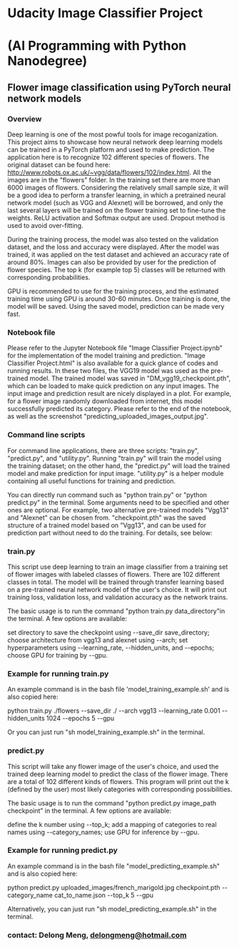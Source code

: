 

# Udacity Image Classifier Project
# (AI Programming with Python Nanodegree)

## Flower image classification using PyTorch neural network models

### Overview

Deep learning is one of the most powful tools for image recoganization. This project aims to showcase how neural network deep learning models can be trained in a PyTorch platform and used to make prediction. The application here is to recognize 102 different species of flowers. The original dataset can be found here: http://www.robots.ox.ac.uk/~vgg/data/flowers/102/index.html. All the images are in the "flowers" folder. In the training set there are more than 6000 images of flowers. Considering the relatively small sample size, it will be a good idea to perform a transfer learning, in which a pretrained neural network model (such as VGG and Alexnet) will be borrowed, and only the last several layers will be trained on the flower training set to fine-tune the weights. ReLU activation and Softmax output are used. Dropout method is used to avoid over-fitting. 

During the training process, the model was also tested on the validation dataset, and the loss and accuracy were displayed. After the model was trained, it was applied on the test dataset and achieved an accuracy rate of around 80%. Images can also be provided by user for the prediction of flower species. The top k (for example top 5) classes will be returned with corresponding probabilities.

GPU is recommended to use for the training process, and the estimated training time using GPU is around 30-60 minutes. Once training is done, the model will be saved. Using the saved model, prediction can be made very fast.


### Notebook file

Please refer to the Jupyter Notebook file "Image Classifier Project.ipynb" for the implementation of the model training and prediction. "Image Classifier Project.html" is also available for a quick glance of codes and running results. In these two files, the VGG19 model was used as the pre-trained model. The trained model was saved in "DM_vgg19_checkpoint.pth", which can be loaded to make quick prediction on any input images. The input image and prediction result are nicely displayed in a plot. For example, for a flower image randomly downloaded from internet, this model successfully predicted its category. Please refer to the end of the notebook, as well as the screenshot "predicting_uploaded_images_output.jpg".


### Command line scripts

For command line applications, there are three scripts: "train.py", "predict.py", and "utility.py". Running "train.py" will train the model using the training dataset; on the other hand, the "predict.py" will load the trained model and make prediction for input image. "utility.py" is a helper module containing all useful functions for training and prediction.

You can directly run command such as "python train.py" or "python predict.py" in the terminal. Some arguments need to be specified and other ones are optional. For example, two alternative pre-trained models "Vgg13" and "Alexnet" can be chosen from. "checkpoint.pth" was the saved structure of a trained model based on "Vgg13", and can be used for prediction part without need to do the training. For details, see below:


### train.py
This script use deep learning to train an image classifier from a training set of flower images with labeled classes of flowers. There are 102 different classes in total. The model will be trained through transfer learning based on a pre-trained neural network model of the user's choice. It will print out training loss, validation loss, and validation accuracy as the network trains.

The basic usage is to run the command "python train.py data_directory"in the terminal. A few options are available: 

set directory to save the checkpoint using --save_dir save_directory;
choose architecture from vgg13 and alexnet using --arch;
set hyperparameters using --learning_rate, --hidden_units, and --epochs;
choose GPU for training by --gpu.

### Example for running train.py
An example command is in the bash file 'model_training_example.sh' and is also copied here:

python train.py ./flowers --save_dir ./ --arch vgg13 --learning_rate 0.001 --hidden_units 1024 --epochs 5 --gpu

Or you can just run "sh model_training_example.sh" in the terminal.


### predict.py
This script will take any flower image of the user's choice, and used the trained deep learning model to predict the class of the flower image. There are a total of 102 different kinds of flowers. This program will print out the k (defined by the user) most likely categories with corresponding possibilities.

The basic usage is to run the command "python predict.py image_path checkpoint" in the terminal. A few options are available:

define the k number using --top_k;
add a mapping of categories to real names using --category_names;
use GPU for inference by --gpu.

### Example for running predict.py
An example command is in the bash file "model_predicting_example.sh" and is also copied here:

python predict.py uploaded_images/french_marigold.jpg checkpoint.pth --category_name cat_to_name.json --top_k 5 --gpu

Alternatively, you can just run "sh model_predicting_example.sh" in the terminal.


### contact: Delong Meng, delongmeng@hotmail.com
